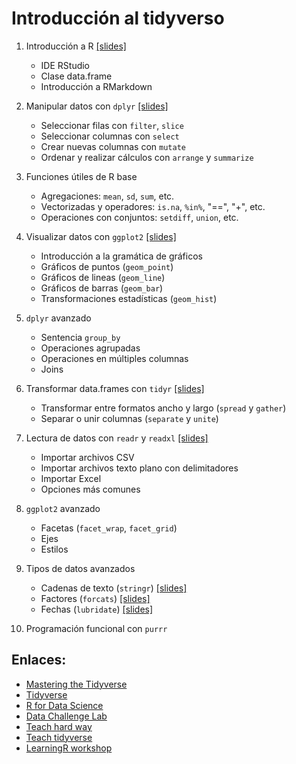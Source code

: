 # Introducción al tidyverso

1. Introducción a R [[slides]](./src/00-intro.html)
    * IDE RStudio
    * Clase data.frame
    * Introducción a RMarkdown

2. Manipular datos con `dplyr` [[slides]](./src/01-dplyr.html)
    * Seleccionar filas con `filter`, `slice`
    * Seleccionar columnas con `select`
    * Crear nuevas columnas con `mutate`
    * Ordenar y realizar cálculos con `arrange` y `summarize`

3. Funciones útiles de R base
    * Agregaciones: `mean`, `sd`, `sum`, etc.
    * Vectorizadas y operadores: `is.na`, `%in%`, "==", "+", etc.
    * Operaciones con conjuntos: `setdiff`, `union`, etc.

4. Visualizar datos con `ggplot2` [[slides]](./src/02-ggplot2.html)
    * Introducción a la gramática de gráficos
    * Gráficos de puntos (`geom_point`)
    * Gráficos de lineas (`geom_line`)
    * Gráficos de barras (`geom_bar`)
    * Transformaciones estadísticas (`geom_hist`)

5. `dplyr` avanzado
    * Sentencia `group_by`
    * Operaciones agrupadas
    * Operaciones en múltiples columnas
    * Joins

6. Transformar data.frames con `tidyr` [[slides]](./src/03-tidyr.html)
    * Transformar entre formatos ancho y largo (`spread` y `gather`)
    * Separar o unir columnas (`separate` y `unite`)

7. Lectura de datos con `readr` y `readxl` [[slides]](./src/04-readr.html)
    * Importar archivos CSV
    * Importar archivos texto plano con delimitadores
    * Importar Excel
    * Opciones más comunes

8. `ggplot2` avanzado
    * Facetas  (`facet_wrap`, `facet_grid`)
    * Ejes
    * Estilos

9. Tipos de datos avanzados
    * Cadenas de texto (`stringr`) [[slides]](./src/05-stringr.html)
    * Factores (`forcats`) [[slides]](./src/06-forcats.html)
    * Fechas (`lubridate`) [[slides]](./src/07-lubridate.html)

10. Programación funcional con `purrr`


## Enlaces:
* [Mastering the Tidyverse](https://github.com/rstudio/master-the-tidyverse)
* [Tidyverse](https://www.tidyverse.org/)
* [R for Data Science](http://r4ds.had.co.nz/)
* [Data Challenge Lab](https://dcl-2019-04.github.io/curriculum/)
* [Teach hard way](http://varianceexplained.org/r/teach-hard-way/)
* [Teach tidyverse](http://varianceexplained.org/r/teach-tidyverse/)
* [LearningR workshop](https://nyu-cdsc.github.io/learningr/)
